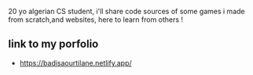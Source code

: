 20 yo algerian CS student, i'll share code sources of some games i made from scratch,and websites, here to learn from others !

## link to my porfolio
- https://badisaourtilane.netlify.app/
